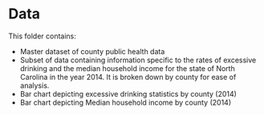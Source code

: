 # Data
This folder contains:
* Master dataset of county public health data
* Subset of data containing information specific to the rates of excessive drinking and the median household income for the state of North Carolina in the year 2014. It is broken down by county for ease of analysis.
* Bar chart depicting excessive drinking statistics by county (2014)
* Bar chart depicting Median household income by county (2014)
